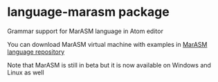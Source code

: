 # language-marasm package

Grammar support for MarASM language in Atom editor

You can download MarASM virtual machine with examples in
[MarASM language repository](https://github.com/marasm-group/mvm)

Note that MarASM is still in beta but it is now available on Windows and Linux as well
